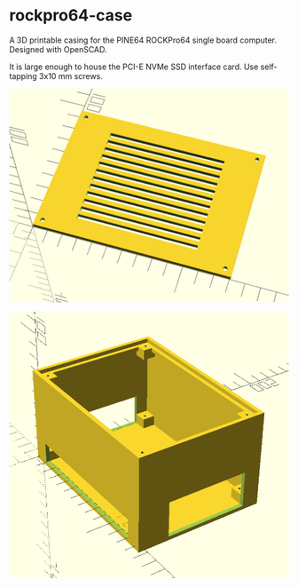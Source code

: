 # rockpro64-case

A 3D printable casing for the PINE64 ROCKPro64 single board computer. Designed with OpenSCAD.

It is large enough to house the PCI-E NVMe SSD interface card. Use self-tapping 3x10 mm screws.

![image of lid](https://github.com/ulf-westermann/rockpro64-case/blob/main/doc/rockpro64-case-lid.png)

![image of box](https://github.com/ulf-westermann/rockpro64-case/blob/main/doc/rockpro64-case-box.png)
